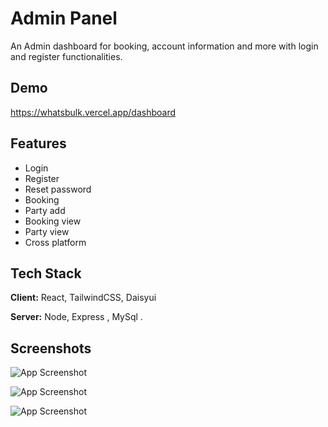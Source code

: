 # Admin Panel

An Admin dashboard for booking, account information and more with login and register functionalities.

## Demo

https://whatsbulk.vercel.app/dashboard

## Features

- Login
- Register
- Reset password
- Booking
- Party add
- Booking view
- Party view
- Cross platform

## Tech Stack

**Client:** React, TailwindCSS, Daisyui

**Server:** Node, Express , MySql .

## Screenshots

![App Screenshot](https://i.ibb.co/nwbpNGt/dashboard1.png)

![App Screenshot](https://i.ibb.co/YB0fwVh/dashboard2.png)

![App Screenshot](https://i.ibb.co/Ctx4yPm/login-feature.png)

